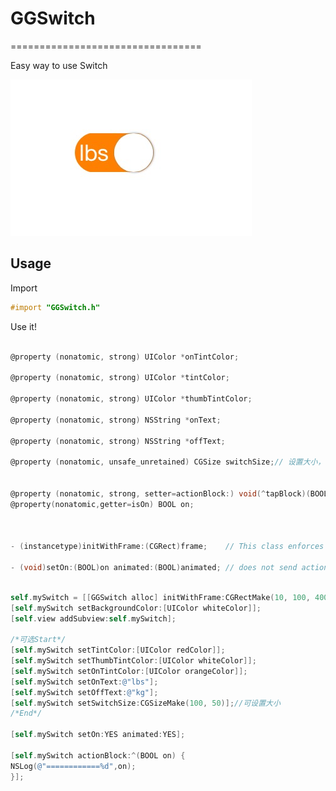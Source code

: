 # GGSwitch
=================================

Easy way to use Switch

![image](https://github.com/Otherplayer/GGSwitch/raw/master/Others/screenshot.png)
## Usage ##

Import 
```objective-c
#import "GGSwitch.h" 
```

Use it!
```objective-c

@property (nonatomic, strong) UIColor *onTintColor;

@property (nonatomic, strong) UIColor *tintColor;

@property (nonatomic, strong) UIColor *thumbTintColor;

@property (nonatomic, strong) NSString *onText;

@property (nonatomic, strong) NSString *offText;

@property (nonatomic, unsafe_unretained) CGSize switchSize;// 设置大小， 建议宽高比2：1左右


@property (nonatomic, strong, setter=actionBlock:) void(^tapBlock)(BOOL on);
@property(nonatomic,getter=isOn) BOOL on;



- (instancetype)initWithFrame:(CGRect)frame;    // This class enforces a size appropriate for the control. The frame size is ignored.

- (void)setOn:(BOOL)on animated:(BOOL)animated; // does not send action


```


```objective-c

self.mySwitch = [[GGSwitch alloc] initWithFrame:CGRectMake(10, 100, 400, 400)];//与此大小无关
[self.mySwitch setBackgroundColor:[UIColor whiteColor]];
[self.view addSubview:self.mySwitch];

/*可选Start*/
[self.mySwitch setTintColor:[UIColor redColor]];
[self.mySwitch setThumbTintColor:[UIColor whiteColor]];
[self.mySwitch setOnTintColor:[UIColor orangeColor]];
[self.mySwitch setOnText:@"lbs"];
[self.mySwitch setOffText:@"kg"];
[self.mySwitch setSwitchSize:CGSizeMake(100, 50)];//可设置大小
/*End*/

[self.mySwitch setOn:YES animated:YES];

[self.mySwitch actionBlock:^(BOOL on) {
NSLog(@"============%d",on);
}];

```
